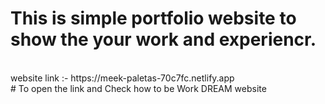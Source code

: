 # This is simple portfolio website to show the your work and experiencr. 
<br>
website link :- https://meek-paletas-70c7fc.netlify.app
<br>
# To open the link and Check how to be Work DREAM website 

